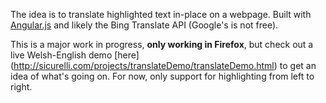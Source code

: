 The idea is to translate highlighted text in-place on a webpage. Built with [Angular.js](http://angularjs.org/) and likely the Bing Translate API (Google's is not free).

This is a major work in progress, **only working in Firefox**, but check out a live Welsh-English demo [here] (http://sicurelli.com/projects/translateDemo/translateDemo.html) to get an idea of what's going on. For now, only support for highlighting from left to right.
